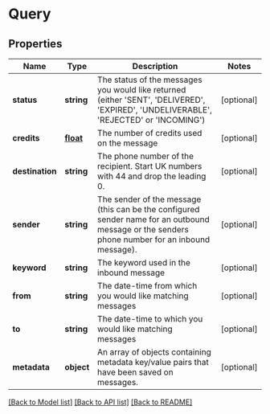 # Query

## Properties
Name | Type | Description | Notes
------------ | ------------- | ------------- | -------------
**status** | **string** | The status of the messages you would like returned (either &#x27;SENT&#x27;, &#x27;DELIVERED&#x27;, &#x27;EXPIRED&#x27;, &#x27;UNDELIVERABLE&#x27;, &#x27;REJECTED&#x27; or &#x27;INCOMING&#x27;) | [optional] 
**credits** | [**float**](float.md) | The number of credits used on the message | [optional] 
**destination** | **string** | The phone number of the recipient. Start UK numbers with 44 and drop the leading 0. | [optional] 
**sender** | **string** | The sender of the message (this can be the configured sender name for an outbound message or the senders phone number for an inbound message). | [optional] 
**keyword** | **string** | The keyword used in the inbound message | [optional] 
**from** | **string** | The date-time from which you would like matching messages | [optional] 
**to** | **string** | The date-time to which you would like matching messages | [optional] 
**metadata** | **object** | An array of objects containing metadata key/value pairs that have been saved on messages. | [optional] 

[[Back to Model list]](../../README.md#documentation-for-models) [[Back to API list]](../../README.md#documentation-for-api-endpoints) [[Back to README]](../../README.md)

